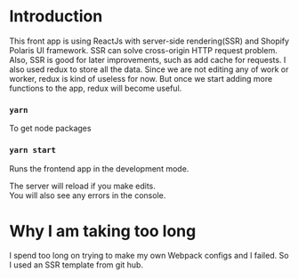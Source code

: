 # Introduction

This front app is using ReactJs with server-side rendering(SSR) and Shopify Polaris UI framework. SSR can solve cross-origin HTTP request problem. Also, SSR is good for later improvements, such as add cache for requests. I also used redux to store all the data. Since we are not editing any of work or worker, redux is kind of useless for now. But once we start adding more functions to the app, redux will become useful.

### `yarn`

To get node packages

### `yarn start`

Runs the frontend app in the development mode.

The server will reload if you make edits.  
You will also see any errors in the console.

# Why I am taking too long

I spend too long on trying to make my own Webpack configs and I failed. So I used an SSR template from git hub.
